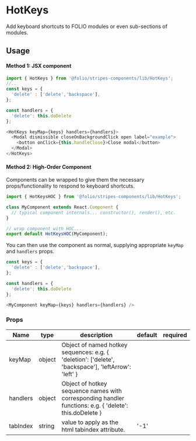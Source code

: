 # HotKeys
 Add keyboard shortcuts to FOLIO modules or even sub-sections of modules.

## Usage
#### Method 1: JSX component


```js
import { HotKeys } from '@folio/stripes-components/lib/HotKeys';
//..
const keys = { 
  'delete' : ['delete','backspace'],
};

const handlers = {
  'delete': this.doDelete
};

<HotKeys keyMap={keys} handlers={handlers}>
  <Modal dismissible closeOnBackgroundClick open label="example">
    <button onClick={this.handleClose}>Close modal</button>
  </Modal>
</HotKeys>
```

#### Method 2: High-Order Component
Components can be wrapped to give them the necessary props/functionality to respond to keyboard shortcuts.

```js
import { HotKeysHOC } from '@folio/stripes-components/lib/HotKeys';

class MyComponent extends React.Component {
  // typical component internals... constructor(), render(), etc.  
}

// wrap component with HOC...
export default HotKeysHOC(MyComponent);
```
You can then use the component as normal, supplying appropriate `keyMap` and `handlers` props.

```js
const keys = { 
  'delete' : ['delete','backspace'],
};

const handlers = {
  'delete': this.doDelete
};

<MyComponent keyMap={keys} handlers={handlers} />
```


### Props
Name | type | description | default | required
--- | --- | --- | --- | ---
keyMap | object | Object of named hotkey sequences: e.g. { 'deletion': ['delete', 'backspace'], 'leftArrow': 'left' } | |
handlers | object | Object of hotkey sequence names with corresponding handler functions: e.g. { 'delete': this.doDelete }| |
tabIndex | string | value to apply as the html tabindex attribute. |'-1' |
 
